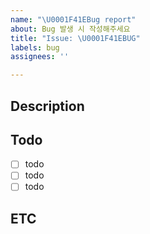 ```yaml
---
name: "\U0001F41EBug report"
about: Bug 발생 시 작성해주세요
title: "Issue: \U0001F41EBUG"
labels: bug
assignees: ''

---
```


<!-- 버그에 대해 설명해주세요. -->

## Description


<!-- 설명을 작성하세요 -->

## Todo

- [ ] todo
- [ ] todo
- [ ] todo

## ETC
<!-- 기타 사항을 기술해주세요. -->
